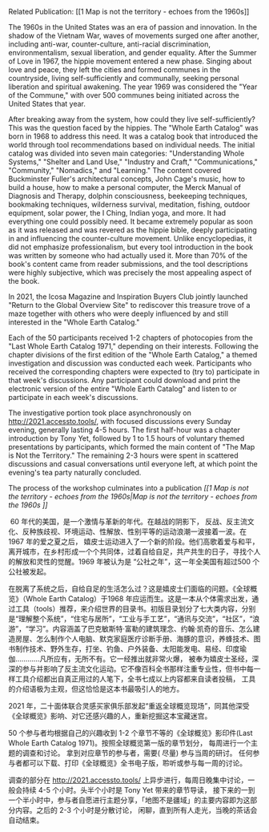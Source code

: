 Related Publication: [[1  Map is not the territory - echoes from the 1960s]]

The 1960s in the United States was an era of passion and innovation. In the shadow of the Vietnam War, waves of movements surged one after another, including anti-war, counter-culture, anti-racial discrimination, environmentalism, sexual liberation, and gender equality. After the Summer of Love in 1967, the hippie movement entered a new phase. Singing about love and peace, they left the cities and formed communes in the countryside, living self-sufficiently and communally, seeking personal liberation and spiritual awakening. The year 1969 was considered the "Year of the Commune," with over 500 communes being initiated across the United States that year.

After breaking away from the system, how could they live self-sufficiently? This was the question faced by the hippies. The "Whole Earth Catalog" was born in 1968 to address this need. It was a catalog book that introduced the world through tool recommendations based on individual needs. The initial catalog was divided into seven main categories: "Understanding Whole Systems," "Shelter and Land Use," "Industry and Craft," "Communications," "Community," "Nomadics," and "Learning." The content covered Buckminster Fuller's architectural concepts, John Cage's music, how to build a house, how to make a personal computer, the Merck Manual of Diagnosis and Therapy, dolphin consciousness, beekeeping techniques, bookmaking techniques, wilderness survival, meditation, fishing, outdoor equipment, solar power, the I Ching, Indian yoga, and more. It had everything one could possibly need. It became extremely popular as soon as it was released and was revered as the hippie bible, deeply participating in and influencing the counter-culture movement. Unlike encyclopedias, it did not emphasize professionalism, but every tool introduction in the book was written by someone who had actually used it. More than 70% of the book's content came from reader submissions, and the tool descriptions were highly subjective, which was precisely the most appealing aspect of the book.

In 2021, the Icosa Magazine and Inspiration Buyers Club jointly launched "Return to the Global Overview Site" to rediscover this treasure trove of a maze together with others who were deeply influenced by and still interested in the "Whole Earth Catalog."

Each of the 50 participants received 1-2 chapters of photocopies from the "Last Whole Earth Catalog 1971," depending on their interests. Following the chapter divisions of the first edition of the "Whole Earth Catalog," a themed investigation and discussion was conducted each week. Participants who received the corresponding chapters were expected to (try to) participate in that week's discussions. Any participant could download and print the electronic version of the entire "Whole Earth Catalog" and listen to or participate in each week's discussions.

The investigative portion took place asynchronously on http://2021.accessto.tools/, with focused discussions every Sunday evening, generally lasting 4-5 hours. The first half-hour was a chapter introduction by Tony Yet, followed by 1 to 1.5 hours of voluntary themed presentations by participants, which formed the main content of "The Map is Not the Territory." The remaining 2-3 hours were spent in scattered discussions and casual conversations until everyone left, at which point the evening's tea party naturally concluded.

The process of the workshop culminates into a publication *[[1  Map is not the territory - echoes from the 1960s|Map is not the territory - echoes from the 1960s ]]*
  

 60 年代的美国，是一个激情与革新的年代。在越战的阴影下， 反战、反主流文化、反种族歧视、环境运动、性解放、性别平等的运动浪潮一波接着一波。在1967 年的爱之夏之后， 嬉皮士运动进入了一个新的阶段。他们高歌着爱与和平，离开城市，在乡村形成一个个共同体，过着自给自足，共产共生的日子，寻找个人的解放和灵性的觉醒。1969 年被认为是 “公社之年”，这一年全美国有超过500 个公社被发起。

在脱离了系统之后，自给自足的生活怎么过？这是嬉皮士们面临的问题。《全球概览》（Whole Earth Catalog）于1968 年应运而生。这是一本从个体需求出发，通过工具（tools）推荐，来介绍世界的目录书。初版目录划分了七大类内容，分别是“理解整个系统”，“住宅与居所”，“工业与手工艺”，“通讯与交流”，“社区”，“浪游”，“学习”。内容涵盖了巴克敏斯特·富勒的建筑理念、约翰·凯奇的音乐、怎么建造房屋、怎么制作个人电脑、默克家庭医疗诊断手册、海豚的意识，养蜂技术、图书制作技术、野外生存，打坐、钓鱼、户外装备、太阳能发电、易经、印度瑜伽…………凡所应有，无所不有。它一经推出就非常火爆， 被奉为嬉皮士圣经，深深的参与并影响了反主流文化运动。它不像百科全书那样注重专业性，但书中每一样工具介绍都出自真正用过的人笔下，全书七成以上内容都来自读者投稿， 工具的介绍语极为主观，但这恰恰是这本书最吸引人的地方。

2021 年，二十面体联合灵感买家俱乐部发起“重返全球概览现场”，同其他深受《全球概览》影响、对它还感兴趣的人，重新挖掘这本宝藏迷宫。

50 个参与者均根据自己的兴趣收到 1-2 个章节不等的《全球概览》影印件(Last Whole Earth Catalog 1971)。按照全球概览第一版的章节划分， 每周进行一个主题的调查和讨论。 拿到对应章节的参与者，需要( 尽量) 参与当周的研讨。 任何参与者都可以下载、打印《全球概览》全书电子版，聆听或参与每一周的讨论。 

调查的部分在 http://2021.accessto.tools/ 上异步进行，每周日晚集中讨论，一般会持续 4-5 个小时。头半个小时是 Tony Yet 带来的章节导读， 接下来的一到一个半小时中，参与者自愿进行主题分享，「地图不是疆域」的主要内容即为这部分内容。之后的 2-3 个小时是分散讨论， 闲聊，直到所有人走光，当晚的茶话会自动结束。